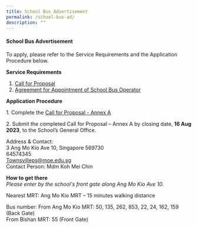 ```yaml
---
title: School Bus Advertisement
permalink: /school-bus-ad/
description: ""
---
```

#### School Bus Advertisement

To apply, please refer to the Service Requirements and the Application Procedure below.

**Service Requirements**

1. <a href="https://drive.google.com/file/d/1r0dJgIsyF-k-vYTqJfMcOz_45cSbwImv/view?usp=drive_link">Call for Proposal</a>
2. <a href="https://drive.google.com/file/d/11entn9AfGKSKh3jP3ETINhvnG_Xfy1AH/view?usp=drive_link">Agreement for Appointment of School Bus Operator</a>

**Application Procedure**

1\. Complete the <a href="https://drive.google.com/file/d/1ZEMuuBQcy4r2zwQ6bpJ3c4xnC3wZqbyW/view?usp=drive_link">Call for Proposal - Annex A</a>

2\. Submit the completed Call for Proposal – Annex A by closing date, **16 Aug 2023**, to the School’s General Office.

Address &amp; Contact:<br>
3 Ang Mo Kio Ave 10, Singapore 569730<br>
64574345<br>
[Townsvilleps@moe.edu.sg](mailto:Townsvilleps@moe.edu.sg)<br>
Contact Person: Mdm Koh Mei Chin

**How to get there**<br>
*Please enter by the school's front gate along Ang Mo Kio Ave 10.*

Nearest MRT: Ang Mo Kio MRT – 15 minutes walking distance

Bus number: 
From Ang Mo Kio MRT: 50, 135, 262, 853, 22, 24, 162, 159 (Back Gate)<br>
From Bishan MRT: 55 (Front Gate)